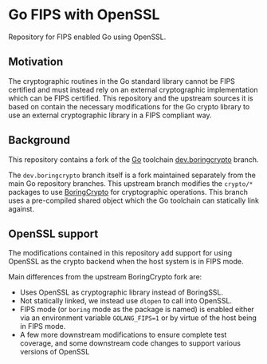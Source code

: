 # Go FIPS with OpenSSL

Repository for FIPS enabled Go using OpenSSL.

## Motivation

The cryptographic routines in the Go standard library cannot be FIPS certified and must instead rely on an external
cryptographic implementation which can be FIPS certified. This repository and the upstream sources it is based on
contain the necessary modifications for the Go crypto library to use an external cryptographic library in a FIPS
compliant way.

## Background

This repository contains a fork of the [Go](https://github.com/golang/go) toolchain [dev.boringcrypto](https://github.com/golang/go/tree/dev.boringcrypto) branch.

The `dev.boringcrypto` branch itself is a fork maintained separately from the main Go repository branches. This upstream
branch modifies the `crypto/*` packages to use [BoringCrypto](https://boringssl.googlesource.com/boringssl/) for cryptographic operations.
This branch uses a pre-compiled shared object which the Go toolchain can statically link against.

## OpenSSL support

The modifications contained in this repository add support for using OpenSSL as the crypto backend when the host system is in FIPS mode.

Main differences from the upstream BoringCrypto fork are:

* Uses OpenSSL as cryptographic library instead of BoringSSL.
* Not statically linked, we instead use `dlopen` to call into OpenSSL.
* FIPS mode (or `boring` mode as the package is named) is enabled either via an environment variable `GOLANG_FIPS=1` or by virtue of the host being in FIPS mode.
* A few more downstream modifications to ensure complete test coverage, and some downstream code changes to support various versions of OpenSSL